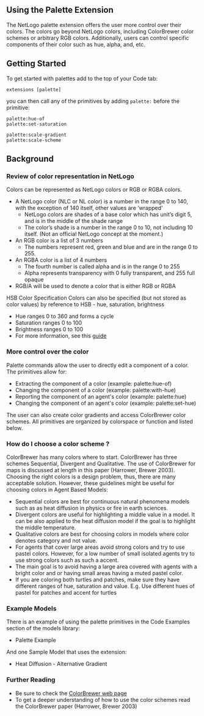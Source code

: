 ## Using the Palette Extension

The NetLogo palette extension offers the user more control over their colors. The colors go beyond NetLogo colors, including ColorBrewer color schemes or arbitrary RGB colors. Additionally, users can control specific components of their color such as hue, alpha, and, etc.

## Getting Started

To get started with palettes add to the top of your Code tab:

```
extensions [palette]
```

you can then call any of the primitives by adding `palette:` before the primitive:

```
palette:hue-of
palette:set-saturation

palette:scale-gradient
palette:scale-scheme
```

## Background
### Review of color representation in NetLogo

Colors can be represented as NetLogo colors or RGB or RGBA colors.

*	A NetLogo color (NLC or NL color) is a number in the range 0 to 140, with the exception of 140 itself, other values are ‘wrapped'
    - NetLogo colors are shades of a base color which has unit’s digit 5, and is in the middle of the shade range
    - The color’s shade is a number in the range 0 to 10, not including 10 itself. (Not an official NetLogo concept at the moment.)
* An RGB color is a list of 3 numbers
    - The numbers represent red, green and blue and are in the range 0 to 255.
* An RGBA color is a list of 4 numbers
    - The fourth number is called alpha and is in the range 0 to 255
    - Alpha represents transparency with 0 fully transparent, and 255 full opaque
* RGB/A will be used to denote a color that is either RGB or RGBA

HSB Color Specification
Colors can also be specified (but not stored as color values) by reference to HSB - hue, saturation, brightness

* Hue ranges 0 to 360 and forms a cycle
* Saturation ranges 0 to 100
* Brightness ranges 0 to 100
* For more information, see this [guide](https://learnui.design/blog/the-hsb-color-system-practicioners-primer.html)

### More control over the color

Palette commands allow the user to directly edit a component of a color. The primitives allow for:

 * Extracting the component of a color          (example: palette:hue-of)
 * Changing the component of a color            (example: palette:with-hue)
 * Reporting the component of an agent's color  (example: palette:hue)
 * Changing the component of an agent's color   (example: palette:set-hue)

The user can also create color gradients and access ColorBrewer color schemes. All primitives are organized by colorspace or function and listed below.

### How do I choose a color scheme ?

ColorBrewer has many colors where to start. ColorBrewer has three schemes Sequential, Divergent and Qualitative. The use of ColorBrewer for maps is discussed at length in this paper (Harrower, Brewer 2003). Choosing the right colors is a design problem, thus, there are many acceptable solution. However, these guidelines might be useful for choosing colors in Agent Based Models:

* Sequential colors are best for continuous natural phenomena models such as as heat diffusion in physics or fire in earth sciences.
* Divergent colors are useful for highlighting a middle value in a model. It can be also applied to the heat diffusion model if the goal is to highlight the middle temperature.
* Qualitative colors are best for choosing colors in models where color denotes category and not value.
* For agents that cover large areas avoid strong colors and try to use pastel colors. However, for a low number of small isolated agents try to use strong colors such as such a accent.
* The main goal is to avoid having a large area covered with agents with a bright color and or having small areas having a muted pastel color.
* If you are coloring both turtles and patches, make sure they have different ranges of hue, saturation and value. E.g. Use different hues of pastel for patches and accent for turtles

### Example Models

There is an example of using the palette primitives in the Code Examples section of the models library:

* Palette Example

And one Sample Model that uses the extension:

* Heat Diffusion - Alternative Gradient

### Further Reading

* Be sure to check the [ColorBrewer web page](http://colorbrewer2.org/)
* To get a deeper understanding of how to use the color schemes read the ColorBrewer paper (Harrower, Brewer 2003)
